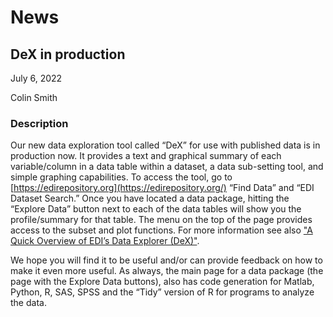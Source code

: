 # News

## DeX in production

July 6, 2022

Colin Smith

### Description

Our new data exploration tool called “DeX” for use with published data is in production now. It provides a text and graphical summary of each variable/column in a data table within a dataset, a data sub-setting tool, and simple graphing capabilities.   To access the tool, go to [https://edirepository.org](https://edirepository.org/) “Find Data” and “EDI Dataset Search.” Once you have located a data package, hitting the “Explore Data” button next to each of the data tables will show you the profile/summary for that table. The menu on the top of the page provides access to the subset and plot functions. For more information see also ["A Quick Overview of EDI’s Data Explorer (DeX)"](https://edirepository.org/news/news-20220128.00).

We hope you will find it to be useful and/or can provide feedback on how to make it even more useful.  As always, the main page for a data package (the page with the Explore Data buttons), also has code generation for Matlab, Python, R, SAS, SPSS and the “Tidy” version of R for programs to analyze the data.
